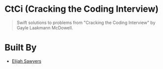 # CtCi (Cracking the Coding Interview)
> Swift solutions to problems from "Cracking the Coding Interview" by Gayle Laakmann McDowell.

# Built By
* [Elijah Sawyers](https://github.com/elijahsawyers)
